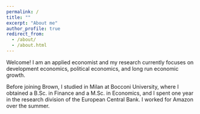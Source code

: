 ```yaml
---
permalink: /
title: ""
excerpt: "About me"
author_profile: true
redirect_from: 
  - /about/
  - /about.html
---
```


Welcome! I am an applied economist and my research currently focuses on development economics, political economics, and long run economic growth.

Before joining Brown, I studied in Milan at Bocconi University, where I obtained a B.Sc. in Finance and a M.Sc. in Economics, and I spent one year in the research division of the European Central Bank. I worked for Amazon over the summer.